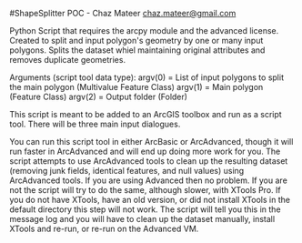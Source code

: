 #ShapeSplitter
POC - Chaz Mateer chaz.mateer@gmail.com

Python Script that requires the arcpy module and the advanced license.  Created to split and input polygon's geometry by one or many input polygons.  Splits the dataset whiel maintaining original attributes and removes duplicate geometries.

Arguments (script tool data type):
argv(0) = List of input polygons to split the main polygon (Multivalue Feature Class)
argv(1) = Main polygon (Feature Class)
argv(2) = Output folder (Folder)

This script is meant to be added to an ArcGIS toolbox and run as a script
tool.  There will be three main input dialogues.

You can run this script tool in either ArcBasic or ArcAdvanced, though it will
run faster in ArcAdvanced and will end up doing more work for you.  The script
attempts to use ArcAdvanced tools to clean up the resulting dataset (removing
junk fields, identical features, and null values) using ArcAdvanced tools.  If
you are using Advanced then no problem.  If you are not the script will try to
do the same, although slower, with XTools Pro.  If you do not have XTools, have
an old version, or did not install XTools in the default directory this step
will not work.  The script will tell you this in the message log and you will
have to clean up the dataset manually, install XTools and re-run, or re-run on
the Advanced VM.
